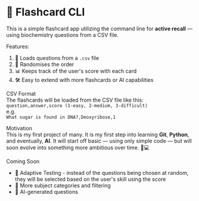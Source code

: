 # 🧠 Flashcard CLI

This is a simple flashcard app utilizing the command line for **active recall** — using biochemistry questions from a CSV file.

Features:  
1) 📂 Loads questions from a `.csv` file  
2) 🎲 Randomises the order  
3) 📊 Keeps track of the user's score with each card  
4) 🛠️ Easy to extend with more flashcards or AI capabilities

CSV Format  
The flashcards will be loaded from the CSV file like this:  
`question,answer,score (1-easy, 2-medium, 3-difficult)`  
e.g.  
`What sugar is found in DNA?,Deoxyribose,1`

Motivation  
This is my first project of many. It is my first step into learning **Git**, **Python**, and eventually, **AI**. It will start off basic — using only simple code — but will soon evolve into something more ambitious over time. 🧬💻

Coming Soon  
- 🔁 Adaptive Testing - instead of the questions being chosen at random, they will be selected based on the user's skill using the score  
- 🧠 More subject categories and filtering  
- 🤖 AI-generated questions
